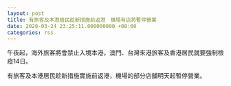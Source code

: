 ```yaml
---
layout: post
title: 有旅客及本港居民趁新措施前返港　機場有店將暫停營業
date: 2020-03-24 23:25:11.000000000 +08:00
categories: rss
---
```


午夜起，海外旅客將會禁止入境本港，澳門、台灣來港旅客及香港居民就要強制檢疫14日。

有旅客及本港居民趁新措施實施前返港，機場的部分店舖明天起暫停營業。
